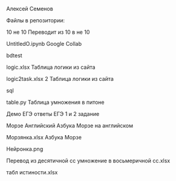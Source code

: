 Алексей Семенов

Файлы в репозитории:

10 не 10 Переводит из 10 в не 10

UntitledO.ipynb Google Collab

bdtest

logic.xlsx Таблица логики из сайта

logic2task.xlsx 2 Таблица логики из сайта

sql 

table.py Таблица умножения в питоне

Демо ЕГЭ ответы ЕГЭ 1 и 2 задание

Морзе Английский Азбука Морзе на английском

Морзянка.xlsx Азбука Морзе

Нейронка.png

Перевод из десятичной сс умножение в восьмеричной сс.xlsx 

табл истиности.xlsx

